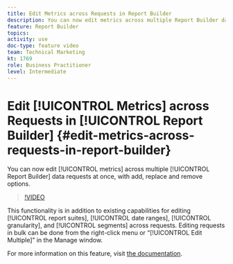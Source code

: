```yaml
---
title: Edit Metrics across Requests in Report Builder
description: You can now edit metrics across multiple Report Builder data requests at once, with add, replace and remove options.
feature: Report Builder
topics: 
activity: use
doc-type: feature video
team: Technical Marketing
kt: 1769
role: Business Practitioner
level: Intermediate
---
```


# Edit [!UICONTROL Metrics] across Requests in [!UICONTROL Report Builder] {#edit-metrics-across-requests-in-report-builder}

You can now edit [!UICONTROL metrics] across multiple [!UICONTROL Report Builder] data requests at once, with add, replace and remove options.

>[!VIDEO](https://video.tv.adobe.com/v/23547/?quality=12)

This functionality is in addition to existing capabilities for editing [!UICONTROL report suites], [!UICONTROL date ranges], [!UICONTROL granularity], and [!UICONTROL segments] across requests. Editing requests in bulk can be done from the right-click menu or “[!UICONTROL Edit Multiple]” in the Manage window.

For more information on this feature, visit [the documentation](https://marketing.adobe.com/resources/help/en_US/arb/edit_multiple_metrics.html).
